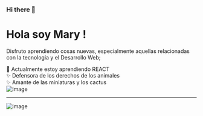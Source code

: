 ### Hi there 👋

<!--
**marya277/marya277** is a ✨ _special_ ✨ repository because its `README.md` (this file) appears on your GitHub profile.

Here are some ideas to get you started:

- �
- 🌱

- 👯 I’m looking to collaborate on ...
- 🤔 I’m looking for help with ...
- 💬 Ask me about ...
- 📫 How to reach me: ...
- 😄 Pronouns: ...
- ⚡ Fun fact: ...
-->
# **Hola soy Mary !**
Disfruto  aprendiendo cosas nuevas, especialmente  aquellas relacionadas con  la  tecnologia y el Desarrollo Web;  

 🌱 Actualmente estoy aprendiendo REACT  
 ✨ Defensora de los derechos de los animales  
  ✨ Amante de las miniaturas y los cactus  
  ![image](https://user-images.githubusercontent.com/85257261/141708052-b1767524-f71f-4fca-8c1a-fa8c32177755.png)  
  ***
  ![image](https://user-images.githubusercontent.com/85257261/141709027-96309e21-608b-4e1f-a105-6816a8e1fb5a.png)




 
